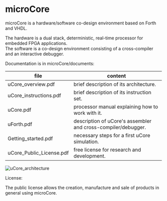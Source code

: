 # microCore
microCore is a hardware/software co-design environment based on Forth and VHDL.

The hardware is a dual stack, deterministic, real-time processor for embedded FPGA applications.<BR>
The software is a co-design environment consisting of a cross-compiler and an interactive debugger.

Documentation is in microCore/documents:

file | content
------------ | -------------
uCore_overview.pdf | brief description of its architecture.<BR>
uCore_instructions.pdf | brief description of its instruction set.<BR>
uCore.pdf | processor manual explaining how to work with it.<BR>
uForth.pdf | description of uCore's assembler and cross-compiler/debugger.<BR>
Getting_started.pdf | necessary steps for a first uCore simulation.<BR>
uCore_Public_License.pdf | free license for research and development.

![uCore_architecture](https://user-images.githubusercontent.com/77505995/105734708-36113400-5f33-11eb-819f-f72972bb19c1.jpg)

License:

The public license allows the creation, manufacture and sale of products in general using microCore.
